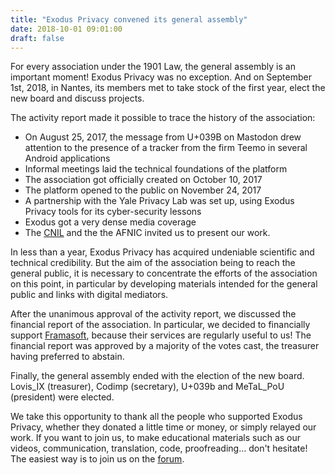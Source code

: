 ```yaml
---
title: "Exodus Privacy convened its general assembly"
date: 2018-10-01 09:01:00
draft: false
---
```


For every association under the 1901 Law, the general assembly is an important moment! Exodus Privacy was no exception. And on September 1st, 2018, in Nantes, its members met to take stock of the first year, elect the new board and discuss projects.

The activity report made it possible to trace the history of the association:

* On August 25, 2017, the message from U+039B on Mastodon drew attention to the presence of a tracker from the firm Teemo in several Android applications
* Informal meetings laid the technical foundations of the platform
* The association got officially created on October 10, 2017
* The platform opened to the public on November 24, 2017
* A partnership with the Yale Privacy Lab was set up, using Exodus Privacy tools for its cyber-security lessons
* Exodus got a very dense media coverage
* The [CNIL](https://exodus-privacy.eu.org/en/post/retour-sur-notre-rencontre-avec-la-cnil/) and the the AFNIC invited us to present our work.

In less than a year, Exodus Privacy has acquired undeniable scientific and technical credibility. But the aim of the association being to reach the general public, it is necessary to concentrate the efforts of the association on this point, in particular by developing materials intended for the general public and links with digital mediators.

After the unanimous approval of the activity report, we discussed the financial report of the association. In particular, we decided to financially support [Framasoft](https://framasoft.org/fr/), because their services are regularly useful to us! The financial report was approved by a majority of the votes cast, the treasurer having preferred to abstain.

Finally, the general assembly ended with the election of the new board. Lovis_IX (treasurer), Codimp (secretary), U+039b and MeTaL_PoU (president) were elected.

We take this opportunity to thank all the people who supported Exodus Privacy, whether they donated a little time or money, or simply relayed our work. If you want to join us, to make educational materials such as our videos, communication, translation, code, proofreading… don't hesitate! The easiest way is to join us on the [forum](https://forum.exodus-privacy.eu.org/).
